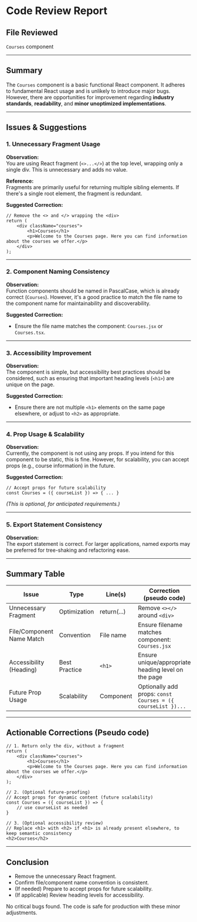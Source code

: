 # Code Review Report

## File Reviewed

`Courses` component

---

## Summary

The `Courses` component is a basic functional React component. It adheres to fundamental React usage and is unlikely to introduce major bugs. However, there are opportunities for improvement regarding **industry standards**, **readability**, and **minor unoptimized implementations**.

---

## Issues & Suggestions

### 1. **Unnecessary Fragment Usage**
**Observation:**  
You are using React fragment (`<>...</>`) at the top level, wrapping only a single div. This is unnecessary and adds no value.

**Reference:**  
Fragments are primarily useful for returning multiple sibling elements. If there's a single root element, the fragment is redundant.

**Suggested Correction:**  
```
// Remove the <> and </> wrapping the <div>
return (
    <div className="courses">
        <h1>Courses</h1>
        <p>Welcome to the Courses page. Here you can find information about the courses we offer.</p>
    </div>
);
```

---

### 2. **Component Naming Consistency**
**Observation:**  
Function components should be named in PascalCase, which is already correct (`Courses`). However, it's a good practice to match the file name to the component name for maintainability and discoverability.

**Suggested Correction:**  
- Ensure the file name matches the component: `Courses.jsx` or `Courses.tsx`.

---

### 3. **Accessibility Improvement**
**Observation:**  
The component is simple, but accessibility best practices should be considered, such as ensuring that important heading levels (`<h1>`) are unique on the page.

**Suggested Correction:**  
- Ensure there are not multiple `<h1>` elements on the same page elsewhere, or adjust to `<h2>` as appropriate.

---

### 4. **Prop Usage & Scalability**
**Observation:**  
Currently, the component is not using any props. If you intend for this component to be static, this is fine. However, for scalability, you can accept props (e.g., course information) in the future.

**Suggested Correction:**
```
// Accept props for future scalability
const Courses = ({ courseList }) => { ... }
```
*(This is optional, for anticipated requirements.)*

---

### 5. **Export Statement Consistency**
**Observation:**  
The export statement is correct. For larger applications, named exports may be preferred for tree-shaking and refactoring ease.

---

## Summary Table

| Issue                       | Type           | Line(s)     | Correction (pseudo code)                                    |
|-----------------------------|----------------|-------------|-------------------------------------------------------------|
| Unnecessary Fragment        | Optimization   | return(...) | Remove `<></>` around `<div>`                               |
| File/Component Name Match   | Convention     | File name   | Ensure filename matches component: `Courses.jsx`            |
| Accessibility (Heading)     | Best Practice  | `<h1>`      | Ensure unique/appropriate heading level on the page         |
| Future Prop Usage           | Scalability    | Component   | Optionally add props: `const Courses = ({ courseList })...` |

---

## Actionable Corrections (Pseudo code)

```
// 1. Return only the div, without a fragment
return (
    <div className="courses">
        <h1>Courses</h1>
        <p>Welcome to the Courses page. Here you can find information about the courses we offer.</p>
    </div>
);

// 2. (Optional future-proofing)
// Accept props for dynamic content (future scalability)
const Courses = ({ courseList }) => {
    // use courseList as needed
}

// 3. (Optional accessibility review)
// Replace <h1> with <h2> if <h1> is already present elsewhere, to keep semantic consistency
<h2>Courses</h2>
```

---

## Conclusion

- Remove the unnecessary React fragment.
- Confirm file/component name convention is consistent.
- (If needed) Prepare to accept props for future scalability.
- (If applicable) Review heading levels for accessibility.

No critical bugs found. The code is safe for production with these minor adjustments.